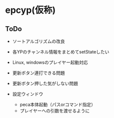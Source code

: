 # epcyp(仮称)

## ToDo
- ソートアルゴリズムの改良
- 各YPのチャンネル情報をまとめてsetStateしたい
- Linux, windowsのプレイヤー起動対応
- 更新ボタン連打できる問題
- 更新ボタン押した気がしない問題

- 設定ウィンドウ
  - peca本体起動（パスorコマンド指定）
  - プレイヤーへの引数を渡せるように
